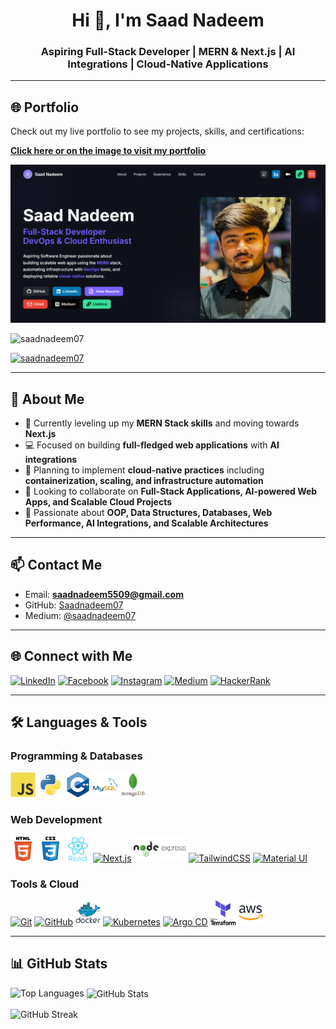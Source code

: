 <h1 align="center">Hi 👋, I'm Saad Nadeem</h1>
<h3 align="center">Aspiring Full-Stack Developer | MERN & Next.js | AI Integrations | Cloud-Native Applications</h3>

---

## 🌐 Portfolio
Check out my live portfolio to see my projects, skills, and certifications:

[**Click here or on the image to visit my portfolio**](https://saadnadeem07.github.io/portfolio)  

[![Portfolio Preview](Landing%20Page.png)](https://saadnadeem07.github.io/portfolio)

<p align="left"> <img src="https://komarev.com/ghpvc/?username=saadnadeem07&label=Profile%20views&color=0e75b6&style=flat" alt="saadnadeem07" /> </p>

<p align="left"> <a href="https://github.com/ryo-ma/github-profile-trophy"><img src="https://github-profile-trophy.vercel.app/?username=saadnadeem07" alt="saadnadeem07" /></a> </p>

---

## 🔭 About Me
- 🌱 Currently leveling up my **MERN Stack skills** and moving towards **Next.js**  
- 💻 Focused on building **full-fledged web applications** with **AI integrations**  
- 🚀 Planning to implement **cloud-native practices** including **containerization, scaling, and infrastructure automation**  
- 👯 Looking to collaborate on **Full-Stack Applications, AI-powered Web Apps, and Scalable Cloud Projects**  
- 💬 Passionate about **OOP, Data Structures, Databases, Web Performance, AI Integrations, and Scalable Architectures**  

---

## 📫 Contact Me
- Email: **saadnadeem5509@gmail.com**  
- GitHub: [Saadnadeem07](https://github.com/Saadnadeem07)  
- Medium: [@saadnadeem07](https://medium.com/@saadnadeem07)

---

## 🌐 Connect with Me
<p align="left">
<a href="https://linkedin.com/in/saadnadeem07" target="_blank"><img src="https://raw.githubusercontent.com/rahuldkjain/github-profile-readme-generator/master/src/images/icons/Social/linked-in-alt.svg" alt="LinkedIn" height="30" width="40" /></a>
<a href="https://fb.com/saadnadeem07" target="_blank"><img src="https://raw.githubusercontent.com/rahuldkjain/github-profile-readme-generator/master/src/images/icons/Social/facebook.svg" alt="Facebook" height="30" width="40" /></a>
<a href="https://instagram.com/saadnadeem_7" target="_blank"><img src="https://raw.githubusercontent.com/rahuldkjain/github-profile-readme-generator/master/src/images/icons/Social/instagram.svg" alt="Instagram" height="30" width="40" /></a>
<a href="https://medium.com/@saadnadeem07" target="_blank"><img src="https://raw.githubusercontent.com/rahuldkjain/github-profile-readme-generator/master/src/images/icons/Social/medium.svg" alt="Medium" height="30" width="40" /></a>
<a href="https://www.hackerrank.com/saadnadeem07" target="_blank"><img src="https://raw.githubusercontent.com/rahuldkjain/github-profile-readme-generator/master/src/images/icons/Social/hackerrank.svg" alt="HackerRank" height="30" width="40" /></a>
</p>

---

## 🛠 Languages & Tools

### Programming & Databases
<a href="#"><img src="https://raw.githubusercontent.com/devicons/devicon/master/icons/javascript/javascript-original.svg" alt="JavaScript" width="40" height="40"/></a>
<a href="#"><img src="https://raw.githubusercontent.com/devicons/devicon/master/icons/python/python-original.svg" alt="Python" width="40" height="40"/></a>
<a href="#"><img src="https://raw.githubusercontent.com/devicons/devicon/master/icons/cplusplus/cplusplus-original.svg" alt="C++" width="40" height="40"/></a>
<a href="#"><img src="https://raw.githubusercontent.com/devicons/devicon/master/icons/mysql/mysql-original-wordmark.svg" alt="MySQL" width="40" height="40"/></a>
<a href="#"><img src="https://raw.githubusercontent.com/devicons/devicon/master/icons/mongodb/mongodb-original-wordmark.svg" alt="MongoDB" width="40" height="40"/></a>

### Web Development
<a href="#"><img src="https://raw.githubusercontent.com/devicons/devicon/master/icons/html5/html5-original-wordmark.svg" alt="HTML5" width="40" height="40"/></a>
<a href="#"><img src="https://raw.githubusercontent.com/devicons/devicon/master/icons/css3/css3-original-wordmark.svg" alt="CSS3" width="40" height="40"/></a>
<a href="#"><img src="https://raw.githubusercontent.com/devicons/devicon/master/icons/react/react-original-wordmark.svg" alt="React" width="40" height="40"/></a>
<a href="#"><img src="https://cdn.worldvectorlogo.com/logos/nextjs-2.svg" alt="Next.js" width="50" height="50"/></a>
<a href="#"><img src="https://raw.githubusercontent.com/devicons/devicon/master/icons/nodejs/nodejs-original-wordmark.svg" alt="Node.js" width="40" height="40"/></a>
<a href="#"><img src="https://raw.githubusercontent.com/devicons/devicon/master/icons/express/express-original-wordmark.svg" alt="Express" width="40" height="40"/></a>
<a href="#"><img src="https://www.vectorlogo.zone/logos/tailwindcss/tailwindcss-icon.svg" alt="TailwindCSS" width="40" height="40"/></a>
<a href="#"><img src="https://cdn.worldvectorlogo.com/logos/material-ui-1.svg" alt="Material UI" width="40" height="40"/></a>



### Tools & Cloud
<a href="#"><img src="https://www.vectorlogo.zone/logos/git-scm/git-scm-icon.svg" alt="Git" width="40" height="40"/></a>
<a href="#"><img src="https://github.githubassets.com/images/modules/logos_page/GitHub-Mark.png" alt="GitHub" width="40" height="40"/></a>
<a href="#"><img src="https://raw.githubusercontent.com/devicons/devicon/master/icons/docker/docker-original-wordmark.svg" alt="Docker" width="40" height="40"/></a>
<a href="#"><img src="https://www.vectorlogo.zone/logos/kubernetes/kubernetes-icon.svg" alt="Kubernetes" width="40" height="40"/></a>
<a href="#"><img src="https://argo-cd.readthedocs.io/en/stable/assets/logo.png" alt="Argo CD" width="40" height="40"/></a>
<a href="#"><img src="https://raw.githubusercontent.com/devicons/devicon/master/icons/terraform/terraform-original-wordmark.svg" alt="Terraform" width="40" height="40"/></a>
<a href="#"><img src="https://raw.githubusercontent.com/devicons/devicon/master/icons/amazonwebservices/amazonwebservices-original-wordmark.svg" alt="AWS" width="40" height="40"/></a>

---

## 📊 GitHub Stats
<p><img align="left" src="https://github-readme-stats.vercel.app/api/top-langs?username=saadnadeem07&show_icons=true&locale=en&layout=compact" alt="Top Languages" /></p>
<p>&nbsp;<img align="center" src="https://github-readme-stats.vercel.app/api?username=saadnadeem07&show_icons=true&locale=en" alt="GitHub Stats" /></p>
<p><img align="center" src="https://github-readme-streak-stats.herokuapp.com/?user=saadnadeem07" alt="GitHub Streak" /></p>
